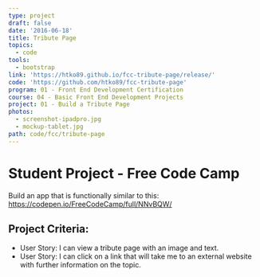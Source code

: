 ```yaml
---
type: project
draft: false
date: '2016-06-18'
title: Tribute Page
topics:
  - code
tools:
  - bootstrap
link: 'https://htko89.github.io/fcc-tribute-page/release/'
code: 'https://github.com/htko89/fcc-tribute-page'
program: 01 - Front End Development Certification
course: 04 - Basic Front End Development Projects
project: 01 - Build a Tribute Page
photos:
  - screenshot-ipadpro.jpg
  - mockup-tablet.jpg
path: code/fcc/tribute-page
---
```

# Student Project - Free Code Camp
Build an app that is functionally similar to this: https://codepen.io/FreeCodeCamp/full/NNvBQW/

## Project Criteria:
* User Story: I can view a tribute page with an image and text.
* User Story: I can click on a link that will take me to an external website with further information on the topic.
